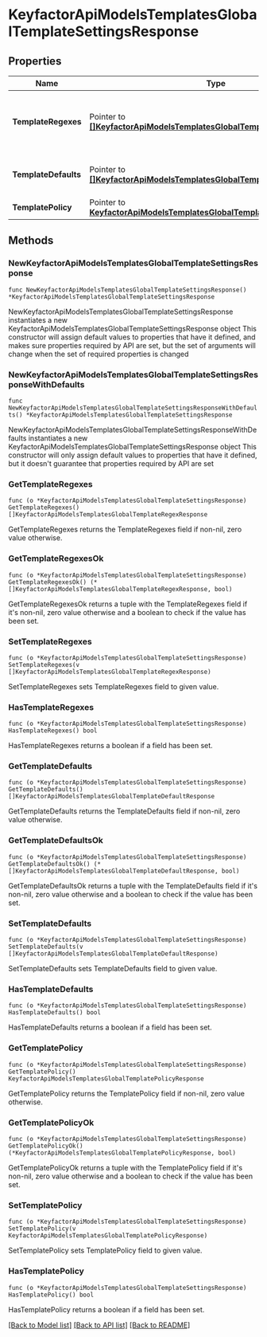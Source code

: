 # KeyfactorApiModelsTemplatesGlobalTemplateSettingsResponse

## Properties

Name | Type | Description | Notes
------------ | ------------- | ------------- | -------------
**TemplateRegexes** | Pointer to [**[]KeyfactorApiModelsTemplatesGlobalTemplateRegexResponse**](KeyfactorApiModelsTemplatesGlobalTemplateRegexResponse.md) | The regular expressions to use for validation during enrollment. | [optional] 
**TemplateDefaults** | Pointer to [**[]KeyfactorApiModelsTemplatesGlobalTemplateDefaultResponse**](KeyfactorApiModelsTemplatesGlobalTemplateDefaultResponse.md) | The default values to use during enrollment. | [optional] 
**TemplatePolicy** | Pointer to [**KeyfactorApiModelsTemplatesGlobalTemplatePolicyResponse**](KeyfactorApiModelsTemplatesGlobalTemplatePolicyResponse.md) |  | [optional] 

## Methods

### NewKeyfactorApiModelsTemplatesGlobalTemplateSettingsResponse

`func NewKeyfactorApiModelsTemplatesGlobalTemplateSettingsResponse() *KeyfactorApiModelsTemplatesGlobalTemplateSettingsResponse`

NewKeyfactorApiModelsTemplatesGlobalTemplateSettingsResponse instantiates a new KeyfactorApiModelsTemplatesGlobalTemplateSettingsResponse object
This constructor will assign default values to properties that have it defined,
and makes sure properties required by API are set, but the set of arguments
will change when the set of required properties is changed

### NewKeyfactorApiModelsTemplatesGlobalTemplateSettingsResponseWithDefaults

`func NewKeyfactorApiModelsTemplatesGlobalTemplateSettingsResponseWithDefaults() *KeyfactorApiModelsTemplatesGlobalTemplateSettingsResponse`

NewKeyfactorApiModelsTemplatesGlobalTemplateSettingsResponseWithDefaults instantiates a new KeyfactorApiModelsTemplatesGlobalTemplateSettingsResponse object
This constructor will only assign default values to properties that have it defined,
but it doesn't guarantee that properties required by API are set

### GetTemplateRegexes

`func (o *KeyfactorApiModelsTemplatesGlobalTemplateSettingsResponse) GetTemplateRegexes() []KeyfactorApiModelsTemplatesGlobalTemplateRegexResponse`

GetTemplateRegexes returns the TemplateRegexes field if non-nil, zero value otherwise.

### GetTemplateRegexesOk

`func (o *KeyfactorApiModelsTemplatesGlobalTemplateSettingsResponse) GetTemplateRegexesOk() (*[]KeyfactorApiModelsTemplatesGlobalTemplateRegexResponse, bool)`

GetTemplateRegexesOk returns a tuple with the TemplateRegexes field if it's non-nil, zero value otherwise
and a boolean to check if the value has been set.

### SetTemplateRegexes

`func (o *KeyfactorApiModelsTemplatesGlobalTemplateSettingsResponse) SetTemplateRegexes(v []KeyfactorApiModelsTemplatesGlobalTemplateRegexResponse)`

SetTemplateRegexes sets TemplateRegexes field to given value.

### HasTemplateRegexes

`func (o *KeyfactorApiModelsTemplatesGlobalTemplateSettingsResponse) HasTemplateRegexes() bool`

HasTemplateRegexes returns a boolean if a field has been set.

### GetTemplateDefaults

`func (o *KeyfactorApiModelsTemplatesGlobalTemplateSettingsResponse) GetTemplateDefaults() []KeyfactorApiModelsTemplatesGlobalTemplateDefaultResponse`

GetTemplateDefaults returns the TemplateDefaults field if non-nil, zero value otherwise.

### GetTemplateDefaultsOk

`func (o *KeyfactorApiModelsTemplatesGlobalTemplateSettingsResponse) GetTemplateDefaultsOk() (*[]KeyfactorApiModelsTemplatesGlobalTemplateDefaultResponse, bool)`

GetTemplateDefaultsOk returns a tuple with the TemplateDefaults field if it's non-nil, zero value otherwise
and a boolean to check if the value has been set.

### SetTemplateDefaults

`func (o *KeyfactorApiModelsTemplatesGlobalTemplateSettingsResponse) SetTemplateDefaults(v []KeyfactorApiModelsTemplatesGlobalTemplateDefaultResponse)`

SetTemplateDefaults sets TemplateDefaults field to given value.

### HasTemplateDefaults

`func (o *KeyfactorApiModelsTemplatesGlobalTemplateSettingsResponse) HasTemplateDefaults() bool`

HasTemplateDefaults returns a boolean if a field has been set.

### GetTemplatePolicy

`func (o *KeyfactorApiModelsTemplatesGlobalTemplateSettingsResponse) GetTemplatePolicy() KeyfactorApiModelsTemplatesGlobalTemplatePolicyResponse`

GetTemplatePolicy returns the TemplatePolicy field if non-nil, zero value otherwise.

### GetTemplatePolicyOk

`func (o *KeyfactorApiModelsTemplatesGlobalTemplateSettingsResponse) GetTemplatePolicyOk() (*KeyfactorApiModelsTemplatesGlobalTemplatePolicyResponse, bool)`

GetTemplatePolicyOk returns a tuple with the TemplatePolicy field if it's non-nil, zero value otherwise
and a boolean to check if the value has been set.

### SetTemplatePolicy

`func (o *KeyfactorApiModelsTemplatesGlobalTemplateSettingsResponse) SetTemplatePolicy(v KeyfactorApiModelsTemplatesGlobalTemplatePolicyResponse)`

SetTemplatePolicy sets TemplatePolicy field to given value.

### HasTemplatePolicy

`func (o *KeyfactorApiModelsTemplatesGlobalTemplateSettingsResponse) HasTemplatePolicy() bool`

HasTemplatePolicy returns a boolean if a field has been set.


[[Back to Model list]](../README.md#documentation-for-models) [[Back to API list]](../README.md#documentation-for-api-endpoints) [[Back to README]](../README.md)



